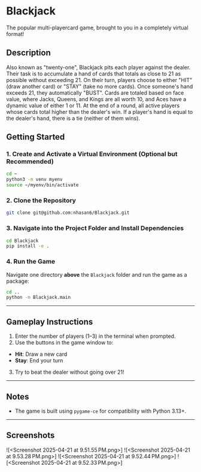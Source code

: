 # Blackjack
The popular multi-playercard game, brought to you in a completely virtual format! 

## Description
Also known as "twenty-one", Blackjack pits each player against the dealer. Their task is to accumulate a hand of cards that totals as close to 21 as possible without exceeding 21. On their turn, players choose to either "HIT" (draw another card) or "STAY" (take no more cards). Once someone's hand exceeds 21, they automatically "BUST". Cards are totaled based on face value, where Jacks, Queens, and Kings are all worth 10, and Aces have a dynamic value of either 1 or 11. At the end of a round, all active players whose cards total higher than the dealer's win. If a player's hand is equal to the dealer's hand, there is a tie (neither of them wins).

## Getting Started

### 1. Create and Activate a Virtual Environment (Optional but Recommended)

```bash
cd ~
python3 -m venv myenv
source ~/myenv/bin/activate
```
### 2. Clone the Repository

```bash
git clone git@github.com:nhasan6/Blackjack.git
```

### 3. Navigate into the Project Folder and Install Dependencies

```bash
cd Blackjack
pip install -e .
```

### 4. Run the Game

Navigate one directory **above** the `Blackjack` folder and run the game as a package:

```bash
cd ..
python -m Blackjack.main
```

---

## Gameplay Instructions

1. Enter the number of players (1–3) in the terminal when prompted.
2. Use the buttons in the game window to:
  - **Hit**: Draw a new card
  - **Stay**: End your turn
3. Try to beat the dealer without going over 21!

---

## Notes

- The game is built using `pygame-ce` for compatibility with Python 3.13+.
---

## Screenshots
![<Screenshot 2025-04-21 at 9.51.55 PM.png>]
![<Screenshot 2025-04-21 at 9.53.28 PM.png>]
![<Screenshot 2025-04-21 at 9.52.44 PM.png>] 
![<Screenshot 2025-04-21 at 9.52.33 PM.png>]